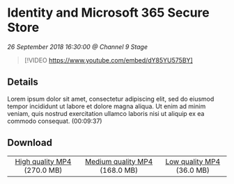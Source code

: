 # Identity and Microsoft 365 Secure Store

*26 September 2018 16:30:00 @ Channel 9 Stage*

> [!VIDEO https://www.youtube.com/embed/dY85YU575BY]

## Details

Lorem ipsum dolor sit amet, consectetur adipiscing elit, sed do eiusmod tempor incididunt ut labore et dolore magna aliqua. Ut enim ad minim veniam, quis nostrud exercitation ullamco laboris nisi ut aliquip ex ea commodo consequat. (00:09:37)

## Download

||||
|:--:|:----:|:-:|
|[High quality MP4](https://sec.ch9.ms/ch9/0351/19ca2ee0-8d37-4f99-a605-0ff1c6ec0351/ch9d3s02_high.mp4) (270.0 MB)|[Medium quality MP4](https://sec.ch9.ms/ch9/0351/19ca2ee0-8d37-4f99-a605-0ff1c6ec0351/ch9d3s02_mid.mp4) (168.0 MB)|[Low quality MP4](https://sec.ch9.ms/ch9/0351/19ca2ee0-8d37-4f99-a605-0ff1c6ec0351/ch9d3s02.mp4) (36.0 MB)|